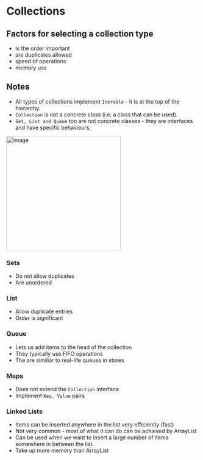 
# Collections

## Factors for selecting a collection type
- is the order important
- are duplicates allowed
- speed of operations
- memory use

## Notes
- All types of collections implement `Iterable` - it is at the top of the hierarchy.
- `Collection` is not a concrete class (i.e. a class that can be used).  
- `Set, List and Queue` too are not concrete classes - they are interfaces and have specific behaviours.


<img width="300" alt="image" src="https://user-images.githubusercontent.com/12084821/218350225-72aeefde-1b1d-4762-8698-83eb46382962.png">

### Sets
- Do not allow duplicates
- Are unordered

### List
- Allow duplicate entries
- Order is significant

### Queue
- Lets us add items to the head of the collection
- They typically use FIFO operations
- The are similiar to real-life queues in stores

### Maps
- Does not extend the `Collection` interface
- Implement `Key, Value` pairs

### Linked Lists
- Items can be inserted anywhere in the list very efficiently (fast)
- Not very common - most of what it can do can be achieved by ArrayList
- Can be used when we want to insert a large number of items somewhere in between the list.
- Take up more memory than ArrayList

